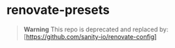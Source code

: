 # renovate-presets

> **Warning**
> This repo is deprecated and replaced by: [https://github.com/sanity-io/renovate-config]
